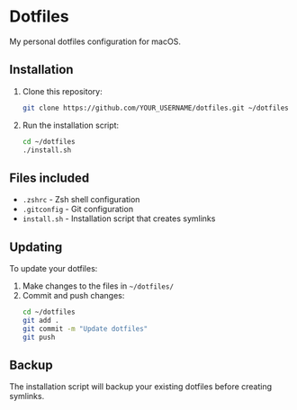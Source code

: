 # Dotfiles

My personal dotfiles configuration for macOS.

## Installation

1. Clone this repository:
   ```bash
   git clone https://github.com/YOUR_USERNAME/dotfiles.git ~/dotfiles
   ```

2. Run the installation script:
   ```bash
   cd ~/dotfiles
   ./install.sh
   ```

## Files included

- `.zshrc` - Zsh shell configuration
- `.gitconfig` - Git configuration
- `install.sh` - Installation script that creates symlinks

## Updating

To update your dotfiles:

1. Make changes to the files in `~/dotfiles/`
2. Commit and push changes:
   ```bash
   cd ~/dotfiles
   git add .
   git commit -m "Update dotfiles"
   git push
   ```

## Backup

The installation script will backup your existing dotfiles before creating symlinks.